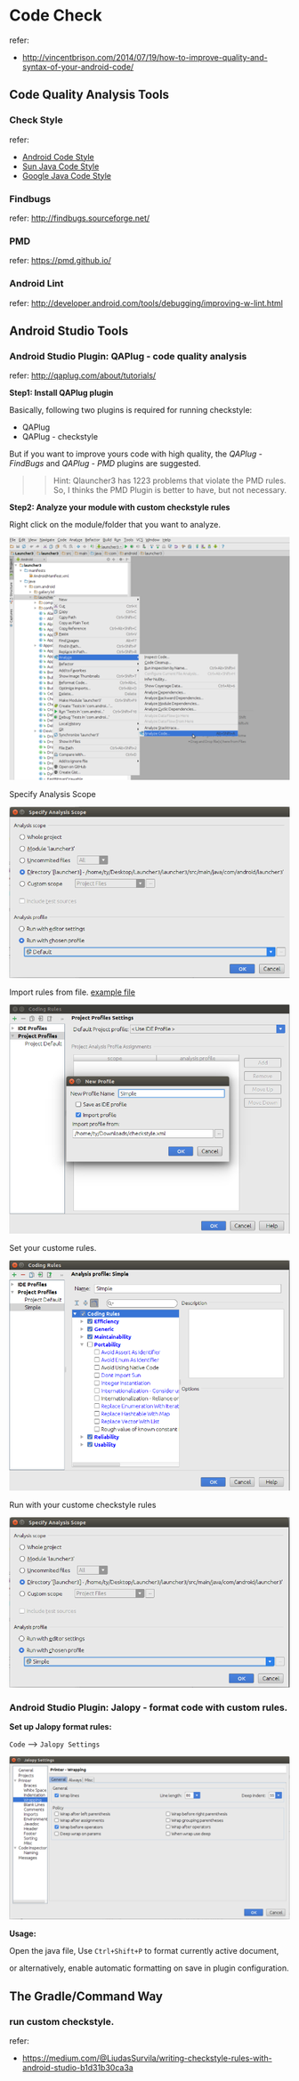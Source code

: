 Code Check
==========

refer:
-  http://vincentbrison.com/2014/07/19/how-to-improve-quality-and-syntax-of-your-android-code/


Code Quality Analysis Tools
---------------------------

### Check Style

refer:
- [Android Code Style](http://source.android.com/source/code-style.html)
- [Sun Java Code Style](http://www.oracle.com/technetwork/java/javase/documentation/codeconvtoc-136057.html)
- [Google Java Code Style](http://google.github.io/styleguide/javaguide.html)

### Findbugs

refer: http://findbugs.sourceforge.net/

### PMD

refer: https://pmd.github.io/

### Android Lint

refer: http://developer.android.com/tools/debugging/improving-w-lint.html


Android Studio Tools
--------------------


### Android Studio Plugin: QAPlug - code quality analysis

refer: http://qaplug.com/about/tutorials/


**Step1: Install QAPlug plugin**

Basically, following two plugins is required for running checkstyle:
* QAPlug
* QAPlug - checkstyle

But if you want to improve yours code with high quality, the *QAPlug - FindBugs* and *QAPlug - PMD* plugins are suggested.

>> Hint: Qlauncher3 has 1223 problems that violate the PMD rules. So, I thinks the PMD Plugin is better to have, but not necessary.


**Step2: Analyze your module with custom checkstyle rules**

Right click on the module/folder that you want to analyze.

![](images/codecheck_analysis.png)

Specify Analysis Scope

![](images/codecheck_specify_analysis.png)

Import rules from file. [example file](files/simpleCheckstyle.xml)

![](images/codecheck_import_rules.png)

Set your custome rules.

![](images/codecheck_custom_rules.png)

Run with your custome checkstyle rules

![](images/codecheck_run_w_custome_rules.png)


### Android Studio Plugin: Jalopy - format code with custom rules.

**Set up Jalopy format rules:**

`Code` --> `Jalopy Settings`

![](images/jalopy_setting.png)


**Usage:**

Open the java file, Use `Ctrl+Shift+P` to format currently active document,

or alternatively, enable automatic formatting on save in plugin configuration.



The Gradle/Command Way
----------------------

### run custom checkstyle.

refer:
- https://medium.com/@LiudasSurvila/writing-checkstyle-rules-with-android-studio-b1d31b30ca3a
